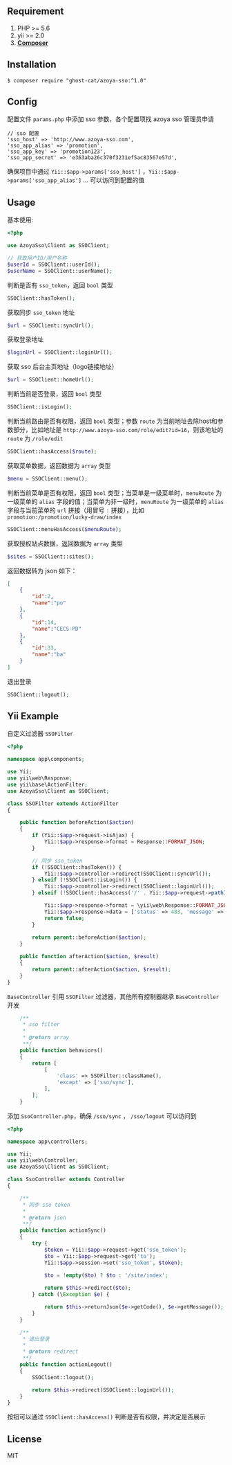 ## Requirement

1. PHP >= 5.6
2. yii >= 2.0
3. **[Composer](https://getcomposer.org/)**

## Installation

```shell
$ composer require "ghost-cat/azoya-sso:^1.0"
```

## Config
配置文件 `params.php` 中添加 sso 参数，各个配置项找 azoya sso 管理员申请
```
// sso 配置
'sso_host' => 'http://www.azoya-sso.com',
'sso_app_alias' => 'promotion',
'sso_app_key' => 'promotion123',
'sso_app_secret' => 'e363aba26c370f3231ef5ac83567e57d',
```
确保项目中通过 `Yii::$app->params['sso_host']` ，`Yii::$app->params['sso_app_alias']` ... 可以访问到配置的值


## Usage

基本使用:

```php
<?php

use AzoyaSso\Client as SSOClient;

// 获取用户ID/用户名称
$userId = SSOClient::userId();
$userName = SSOClient::userName();
```



判断是否有 `sso_token`，返回 `bool` 类型

```php
SSOClient::hasToken();
```



获取同步 `sso_token` 地址

```php
$url = SSOClient::syncUrl();
```



获取登录地址

```php
$loginUrl = SSOClient::loginUrl();
```



获取 sso 后台主页地址（logo链接地址）

```php
$url = SSOClient::homeUrl();
```



判断当前是否登录，返回 `bool` 类型
```php
SSOClient::isLogin();
```



判断当前路由是否有权限，返回 `bool` 类型；参数 `route` 为当前地址去除host和参数部分，比如地址是 `http://www.azoya-sso.com/role/edit?id=16`，则该地址的`route` 为 `/role/edit`
```php
SSOClient::hasAccess($route);
```



获取菜单数据，返回数据为 `array` 类型
```php
$menu = SSOClient::menu();
```



判断当前菜单是否有权限，返回 `bool` 类型；当菜单是一级菜单时，`menuRoute` 为一级菜单的 `alias` 字段的值；当菜单为非一级时，`menuRoute` 为一级菜单的 `alias` 字段与当前菜单的 `url` 拼接（用冒号 `:` 拼接），比如 `promotion:/promotion/lucky-draw/index`
```php
SSOClient::menuHasAccess($menuRoute);
```



获取授权站点数据，返回数据为 `array` 类型
```php
$sites = SSOClient::sites();
```
返回数据转为 json 如下：
```json
[
    {
        "id":2,
        "name":"po"
    },
    {
        "id":14,
        "name":"CECS-PD"
    },
    {
        "id":33,
        "name":"ba"
    }
]
```



退出登录
```php
SSOClient::logout();
```



## Yii Example

自定义过滤器 `SSOFilter`
```php
<?php

namespace app\components;

use Yii;
use yii\web\Response;
use yii\base\ActionFilter;
use AzoyaSso\Client as SSOClient;

class SSOFilter extends ActionFilter
{

    public function beforeAction($action)
    {
        if (Yii::$app->request->isAjax) {
            Yii::$app->response->format = Response::FORMAT_JSON;
        }

        // 同步 sso_token
        if (!SSOClient::hasToken()) {
            Yii::$app->controller->redirect(SSOClient::syncUrl());
        } elseif (!SSOClient::isLogin()) {
            Yii::$app->controller->redirect(SSOClient::loginUrl());
        } elseif (!SSOClient::hasAccess('/' . Yii::$app->request->pathInfo)) {

            Yii::$app->response->format = \yii\web\Response::FORMAT_JSON;
            Yii::$app->response->data = ['status' => 403, 'message' => '没有权限'];
            return false;
        }
        
        return parent::beforeAction($action);
    }

    public function afterAction($action, $result)
    {
        return parent::afterAction($action, $result);
    }
}
```




`BaseController` 引用 `SSOFilter` 过滤器，其他所有控制器继承 `BaseController` 开发
```php
    /**
     * sso filter
     *
     * @return array
     **/
    public function behaviors()
    {
        return [
            [
                'class' => SSOFilter::className(),
                'except' => ['sso/sync'],
            ],
        ];
    }
```



添加 `SsoController.php`，确保 `/sso/sync` ， `/sso/logout` 可以访问到
```php
<?php

namespace app\controllers;

use Yii;
use yii\web\Controller;
use AzoyaSso\Client as SSOClient;

class SsoController extends Controller
{

    /**
     * 同步 sso token
     *
     * @return json
     **/
    public function actionSync()
    {
        try {
            $token = Yii::$app->request->get('sso_token');
            $to = Yii::$app->request->get('to');
            Yii::$app->session->set('sso_token', $token);

            $to = !empty($to) ? $to : '/site/index';
            
            return $this->redirect($to);
        } catch (\Exception $e) {

            return $this->returnJson($e->getCode(), $e->getMessage());
        }
    }

    /**
     * 退出登录
     *
     * @return redirect
     **/
    public function actionLogout()
    {
        SSOClient::logout();

        return $this->redirect(SSOClient::loginUrl());
    }
}
```

按钮可以通过 `SSOClient::hasAccess()` 判断是否有权限，并决定是否展示



## License

MIT


